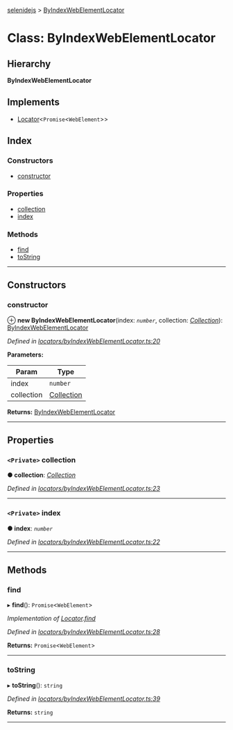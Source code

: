 [selenidejs](../README.md) > [ByIndexWebElementLocator](../classes/byindexwebelementlocator.md)

# Class: ByIndexWebElementLocator

## Hierarchy

**ByIndexWebElementLocator**

## Implements

* [Locator](../interfaces/locator.md)<`Promise`<`WebElement`>>

## Index

### Constructors

* [constructor](byindexwebelementlocator.md#constructor)

### Properties

* [collection](byindexwebelementlocator.md#collection)
* [index](byindexwebelementlocator.md#index)

### Methods

* [find](byindexwebelementlocator.md#find)
* [toString](byindexwebelementlocator.md#tostring)

---

## Constructors

<a id="constructor"></a>

###  constructor

⊕ **new ByIndexWebElementLocator**(index: *`number`*, collection: *[Collection](collection.md)*): [ByIndexWebElementLocator](byindexwebelementlocator.md)

*Defined in [locators/byIndexWebElementLocator.ts:20](https://github.com/knowledgeexpert/selenidejs/blob/master/lib/locators/byIndexWebElementLocator.ts#L20)*

**Parameters:**

| Param | Type |
| ------ | ------ |
| index | `number` |
| collection | [Collection](collection.md) |

**Returns:** [ByIndexWebElementLocator](byindexwebelementlocator.md)

___

## Properties

<a id="collection"></a>

### `<Private>` collection

**● collection**: *[Collection](collection.md)*

*Defined in [locators/byIndexWebElementLocator.ts:23](https://github.com/knowledgeexpert/selenidejs/blob/master/lib/locators/byIndexWebElementLocator.ts#L23)*

___
<a id="index"></a>

### `<Private>` index

**● index**: *`number`*

*Defined in [locators/byIndexWebElementLocator.ts:22](https://github.com/knowledgeexpert/selenidejs/blob/master/lib/locators/byIndexWebElementLocator.ts#L22)*

___

## Methods

<a id="find"></a>

###  find

▸ **find**(): `Promise`<`WebElement`>

*Implementation of [Locator](../interfaces/locator.md).[find](../interfaces/locator.md#find)*

*Defined in [locators/byIndexWebElementLocator.ts:28](https://github.com/knowledgeexpert/selenidejs/blob/master/lib/locators/byIndexWebElementLocator.ts#L28)*

**Returns:** `Promise`<`WebElement`>

___
<a id="tostring"></a>

###  toString

▸ **toString**(): `string`

*Defined in [locators/byIndexWebElementLocator.ts:39](https://github.com/knowledgeexpert/selenidejs/blob/master/lib/locators/byIndexWebElementLocator.ts#L39)*

**Returns:** `string`

___

